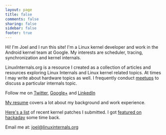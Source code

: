 ```yaml
---
layout: page
title: false
comments: false
sharing: false
sidebar: false
footer: true
---
```

Hi! I'm Joel and I run this site! I'm a Linux kernel developer and work in the Android kernel team at Google. My interests are scheduler, tracing, synchronization and kernel internals.

LinuxInternals.org is a resource I created as a collection of articles and resources exploring Linux Internals and Linux kernel related topics. At times I may write about hardware topics as well. I frequently conduct [meetups](https://www.meetup.com/LinuxInternals/) to discuss a particular internals topic.

Follow me on [Twitter](https://twitter.com/joel_linux), [Google+](https://plus.google.com/102415785508850230338) and [LinkedIn](https://www.linkedin.com/in/joelagnel)

[My resume](/joel/joel-resume.pdf) covers a lot about my background and work experience.

[Here's a list](https://patchwork.kernel.org/project/LKML/list/?submitter=170577) of recent kernel patches I submitted. I got [featured on hackaday](http://hackaday.com/2014/06/08/the-in-circuit-sd-card-switch/) some time back.

Email me at: [joel@linuxinternals.org](mailto:joel@linuxinternals.org)

